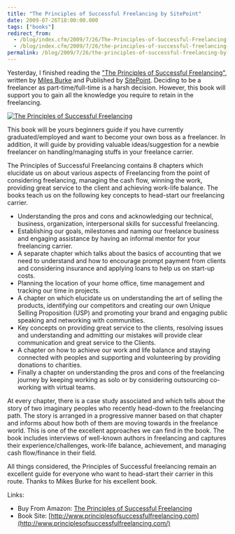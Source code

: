 ```yaml
---
title: "The Principles of Successful Freelancing by SitePoint"
date: 2009-07-26T18:00:00.000
tags: ["books"]
redirect_from: 
  - /blog/index.cfm/2009/7/26/The-Principles-of-Successful-Freelancing-by-SitePoint/
  - /blog/index.cfm/2009/7/26/the-principles-of-successful-freelancing-by-sitepoint/
permalink: /blog/2009/7/26/the-principles-of-successful-freelancing-by-sitepoint/
---
```


Yesterday, I finished reading the  ["The Principles of Successful Freelancing"](http://tinyurl.com/PrinciplesofFreelancing), written by  [Miles Burke](http://www.milesburke.com.au/)  and Published by  [SitePoint](http://www.sitepoint.com/). Deciding to be a freelancer as part-time/full-time is a harsh decision. However, this book will support you to gain all the knowledge you require to retain in the freelancing.

[![The Principles of Successful Freelancing](/assets/images/blog/TPOSF_240_240.jpg "The Principles of Successful Freelancing")](http://tinyurl.com/PrinciplesofFreelancing)

This book will be yours beginners guide if you have currently graduated/employed and want to become your own boss as a freelancer. In addition, it will guide by providing valuable ideas/suggestion for a newbie freelancer on handling/managing stuffs in your freelance carrier.

The Principles of Successful Freelancing contains 8 chapters which elucidate us on about various aspects of Freelancing from the point of considering freelancing, managing the cash flow, winning the work, providing great service to the client and achieving work-life balance. The books teach us on the following key concepts to head-start our freelancing carrier.  
  

-   Understanding the pros and cons and acknowledging our technical, business, organization, interpersonal skills for successful freelancing.
-   Establishing our goals, milestones and naming our freelance business and engaging assistance by having an informal mentor for your freelancing carrier.
-   A separate chapter which talks about the basics of accounting that we need to understand and how to encourage prompt payment from clients and considering insurance and applying loans to help us on start-up costs.
-   Planning the location of your home office, time management and tracking our time in projects.
-   A chapter on which elucidate us on understanding the art of selling the products, identifying our competitors and creating our own Unique Selling Proposition (USP) and promoting your brand and engaging public speaking and networking with communities.
-   Key concepts on providing great service to the clients, resolving issues and understanding and admitting our mistakes will provide clear communication and great service to the Clients.
-   A chapter on how to achieve our work and life balance and staying connected with peoples and supporting and volunteering by providing donations to charities.
-   Finally a chapter on understanding the pros and cons of the freelancing journey by keeping working as solo or by considering outsourcing co-working with virtual teams.

At every chapter, there is a case study associated and which tells about the story of two imaginary peoples who recently head-down to the freelancing path. The story is arranged in a progressive manner based on that chapter and informs about how both of them are moving towards in the freelance world. This is one of the excellent approaches we can find in the book. The book includes interviews of well-known authors in freelancing and captures their experience/challenges, work-life balance, achievement, and managing cash flow/finance in their field.

All things considered, the Principles of Successful freelancing remain an excellent guide for everyone who want to head-start their carrier in this route. Thanks to Mikes Burke for his excellent book.

Links:  
-   Buy From Amazon:  [The Principles of Successful Freelancing](http://tinyurl.com/PrinciplesofFreelancing)
-   Book Site:  [http://www.principlesofsuccessfulfreelancing.com](http://www.principlesofsuccessfulfreelancing.com/)